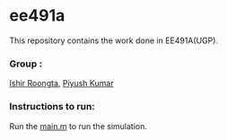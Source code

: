 # ee491a
This repository contains the work done in EE491A(UGP).

### Group : 
[Ishir Roongta](https://github.com/isro01), [Piyush Kumar](https://github.com/kpiyush25)

### Instructions to run:
Run the [main.m](https://github.com/kpiyush25/ee491a/blob/main/main.m) to run the simulation.